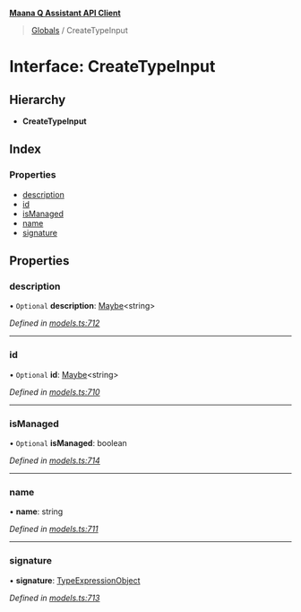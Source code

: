 **[Maana Q Assistant API Client](../README.md)**

> [Globals](../README.md) / CreateTypeInput

# Interface: CreateTypeInput

## Hierarchy

* **CreateTypeInput**

## Index

### Properties

* [description](createtypeinput.md#description)
* [id](createtypeinput.md#id)
* [isManaged](createtypeinput.md#ismanaged)
* [name](createtypeinput.md#name)
* [signature](createtypeinput.md#signature)

## Properties

### description

• `Optional` **description**: [Maybe](../README.md#maybe)\<string>

*Defined in [models.ts:712](https://github.com/maana-io/q-assistant-client/blob/develop/src/models.ts#L712)*

___

### id

• `Optional` **id**: [Maybe](../README.md#maybe)\<string>

*Defined in [models.ts:710](https://github.com/maana-io/q-assistant-client/blob/develop/src/models.ts#L710)*

___

### isManaged

• `Optional` **isManaged**: boolean

*Defined in [models.ts:714](https://github.com/maana-io/q-assistant-client/blob/develop/src/models.ts#L714)*

___

### name

•  **name**: string

*Defined in [models.ts:711](https://github.com/maana-io/q-assistant-client/blob/develop/src/models.ts#L711)*

___

### signature

•  **signature**: [TypeExpressionObject](../README.md#typeexpressionobject)

*Defined in [models.ts:713](https://github.com/maana-io/q-assistant-client/blob/develop/src/models.ts#L713)*
